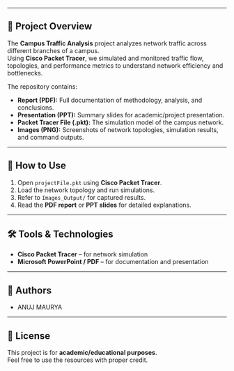 
---

## 📖 Project Overview

The **Campus Traffic Analysis** project analyzes network traffic across different branches of a campus.  
Using **Cisco Packet Tracer**, we simulated and monitored traffic flow, topologies, and performance metrics to understand network efficiency and bottlenecks.  

The repository contains:
- **Report (PDF):** Full documentation of methodology, analysis, and conclusions.  
- **Presentation (PPT):** Summary slides for academic/project presentation.  
- **Packet Tracer File (.pkt):** The simulation model of the campus network.  
- **Images (PNG):** Screenshots of network topologies, simulation results, and command outputs.  

---

## 🚀 How to Use

1. Open `projectFile.pkt` using **Cisco Packet Tracer**.  
2. Load the network topology and run simulations.  
3. Refer to `Images_Output/` for captured results.  
4. Read the **PDF report** or **PPT slides** for detailed explanations.  

---

## 🛠 Tools & Technologies

- **Cisco Packet Tracer** – for network simulation  
- **Microsoft PowerPoint / PDF** – for documentation and presentation  

---

## 📌 Authors

- ANUJ MAURYA

---

## 📜 License

This project is for **academic/educational purposes**.  
Feel free to use the resources with proper credit.
